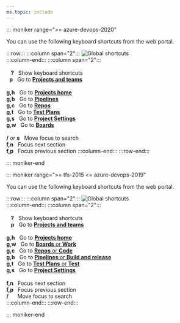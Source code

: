 ```yaml
---
ms.topic: include
---
```



<a id="global-shortcuts"></a>


::: moniker range=">= azure-devops-2020"

You can use the following keyboard shortcuts from the web portal.

:::row:::
   :::column span="2":::
      ![Global shortcuts](/azure/devops/media/keyboard-shortcuts/global-shortcuts-cloud.png)  
   :::column-end:::
   :::column span="2":::
      <br/><br/>
      &nbsp;&nbsp;&nbsp;**?**&nbsp;&nbsp;&nbsp;Show keyboard shortcuts  
      &nbsp;&nbsp;**p**&nbsp;&nbsp;&nbsp;Go to [**Projects and teams**](../../project/navigation/go-to-project-repo.md)  
      <br/>
      **g,h**&nbsp;&nbsp;&nbsp;Go to [**Projects home**](../../project/navigation/go-to-project-repo.md)  
      **g,b**&nbsp;&nbsp;&nbsp;Go to [**Pipelines**](../../pipelines/get-started/what-is-azure-pipelines.md)  
      **g,c**&nbsp;&nbsp;&nbsp;Go to [**Repos**](../../repos/git/index.yml)  
      **g,t**&nbsp;&nbsp;&nbsp;Go to [**Test Plans**](../../test/index.yml)  
      **g,s**&nbsp;&nbsp;&nbsp;Go to [**Project Settings**](../../organizations/settings/about-settings.md)  
      **g,w**&nbsp;&nbsp;&nbsp;Go to [**Boards**](../../boards/get-started/what-is-azure-boards.md)   
      <br/>
      **/** or **s**&nbsp;&nbsp;&nbsp;Move focus to search<br/>
      **f,n**&nbsp;&nbsp;&nbsp;Focus next section<br/>
      **f,p**&nbsp;&nbsp;&nbsp;Focus previous section
   :::column-end:::
:::row-end:::
 
::: moniker-end


::: moniker range=">= tfs-2015 <= azure-devops-2019"

You can use the following keyboard shortcuts from the web portal.

:::row:::
   :::column span="2":::
      ![Global shortcuts](/azure/devops/media/keyboard-shortcuts/global-shortcuts.png)  
   :::column-end:::
   :::column span="2":::
      <br/><br/>
      &nbsp;&nbsp;&nbsp;**?**&nbsp;&nbsp;&nbsp;Show keyboard shortcuts   
      &nbsp;&nbsp;&nbsp;**p**&nbsp;&nbsp;&nbsp;Go to [**Projects and teams**](../../project/navigation/go-to-project-repo.md)   
      <br/>
      **g,h**&nbsp;&nbsp;&nbsp;Go to [**Projects home**](../../project/navigation/go-to-project-repo.md)   
      **g,w**&nbsp;&nbsp;&nbsp;Go to [**Boards** or **Work**](../../boards/get-started/what-is-azure-boards.md)   
      **g,c**&nbsp;&nbsp;&nbsp;Go to [**Repos** or **Code**](../../repos/git/index.yml)   
      **g,b**&nbsp;&nbsp;&nbsp;Go to [**Pipelines** or **Build and release**](../../pipelines/get-started/what-is-azure-pipelines.md)   
      **g,t**&nbsp;&nbsp;&nbsp;Go to [**Test Plans** or **Test**](../../test/index.yml)   
      **g,s**&nbsp;&nbsp;&nbsp;Go to [**Project Settings**](../../organizations/settings/about-settings.md)   
      <br/>
      **f,n**&nbsp;&nbsp;&nbsp;Focus next section<br/>
      **f,p**&nbsp;&nbsp;&nbsp;Focus previous section<br/>
      **/**&nbsp;&nbsp;&nbsp;&nbsp;&nbsp;&nbsp;Move focus to search<br/>
   :::column-end:::
:::row-end:::
 
::: moniker-end
